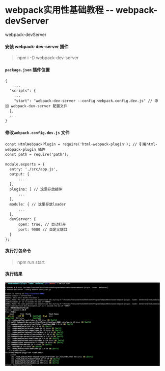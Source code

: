 # webpack实用性基础教程 -- webpack-devServer

webpack-devServer

#### 安装 webpack-dev-server 插件
> npm i -D webpack-dev-server

#### `package.json` 插件位置

    {
        ...
      "scripts": {
        ...
        "start": "webpack-dev-server --config webpack.config.dev.js" // 添加 webpack-dev-server 配置文件
      },
      ...
    }

#### 修改`webpack.config.dev.js` 文件

    const HtmlWebpackPlugin = require('html-webpack-plugin'); // 引用html-webpack-plugin 插件
    const path = require('path');

    module.exports = {
      entry: './src/app.js',
      output: {
          ...
      },
      plugins: [ // 这里存放插件
          ...
      ],
      module: { // 这里存放loader
          ...
      },
      devServer: {
          open: true, // 自动打开
          port: 9000 // 自定义端口
      }
    };

#### 执行打包命令

> npm run start

#### 执行结果
![](./images/Jietu20180121-224833.jpg)

